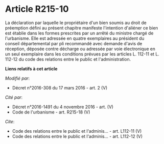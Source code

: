 # Article R215-10

La déclaration par laquelle le propriétaire d'un bien soumis au droit de préemption défini au présent chapitre manifeste
l'intention d'aliéner ce bien est établie dans les formes prescrites par un arrêté du ministre chargé de l'urbanisme. Elle
est adressée en quatre exemplaires au président du conseil départemental par pli recommandé avec demande d'avis de réception,
déposée contre décharge ou adressée par voie électronique en un seul exemplaire dans les conditions prévues par les articles
L. 112-11 et L. 112-12 du code des relations entre le public et l'administration.

**Liens relatifs à cet article**

_Modifié par_:

  - Décret n°2016-308 du 17 mars 2016 - art. 2 (V)

_Cité par_:

  - Décret n°2016-1491 du 4 novembre 2016 - art. (V)
  - Code de l'urbanisme - art. R215-18 (V)

_Cite_:

  - Code des relations entre le public et l'adminis... - art. L112-11 (V)
  - Code des relations entre le public et l'adminis... - art. L112-12 (V)
